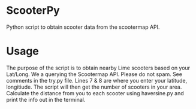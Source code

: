 # ScooterPy
Python script to obtain scooter data from the scootermap API.

# Usage
The purpose of the script is to obtain nearby Lime scooters based on your Lat/Long. We a querying the Scootermap API. Please do not spam. See comments in the try.py file. Lines 7 & 8 are where you enter your latitude, longitiude. The script will then get the number of scooters in your area. Calculate the distance from you to each scooter using haversine.py and print the info out in the terminal.

